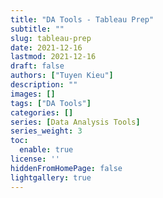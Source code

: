 ```yaml
---
title: "DA Tools - Tableau Prep"
subtitle: ""
slug: tableau-prep
date: 2021-12-16
lastmod: 2021-12-16
draft: false
authors: ["Tuyen Kieu"]
description: ""
images: []
tags: ["DA Tools"]
categories: []
series: [Data Analysis Tools]
series_weight: 3
toc:
  enable: true
license: ''  
hiddenFromHomePage: false
lightgallery: true
---
```


<!--more-->
